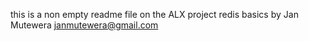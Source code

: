 this is a non empty readme file on the ALX project redis basics by Jan Mutewera janmutewera@gmail.com
